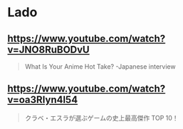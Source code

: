 # Lado

## https://www.youtube.com/watch?v=JNO8RuBODvU 

> What Is Your Anime Hot Take? -Japanese interview 

## https://www.youtube.com/watch?v=oa3RIyn4l54

> クラベ・エスラが選ぶゲームの史上最高傑作 TOP 10！ 
